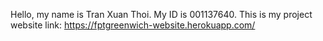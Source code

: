 Hello, my name is Tran Xuan Thoi. My ID is 001137640. This is my project website link: https://fptgreenwich-website.herokuapp.com/
